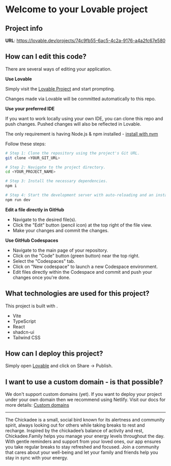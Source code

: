 # Welcome to your Lovable project

## Project info

**URL**: https://lovable.dev/projects/74c9fb55-6ac5-4c2a-9176-a4a2fc67e580

## How can I edit this code?

There are several ways of editing your application.

**Use Lovable**

Simply visit the [Lovable Project](https://lovable.dev/projects/74c9fb55-6ac5-4c2a-9176-a4a2fc67e580) and start prompting.

Changes made via Lovable will be committed automatically to this repo.

**Use your preferred IDE**

If you want to work locally using your own IDE, you can clone this repo and push changes. Pushed changes will also be reflected in Lovable.

The only requirement is having Node.js & npm installed - [install with nvm](https://github.com/nvm-sh/nvm#installing-and-updating)

Follow these steps:

```sh
# Step 1: Clone the repository using the project's Git URL.
git clone <YOUR_GIT_URL>

# Step 2: Navigate to the project directory.
cd <YOUR_PROJECT_NAME>

# Step 3: Install the necessary dependencies.
npm i

# Step 4: Start the development server with auto-reloading and an instant preview.
npm run dev
```

**Edit a file directly in GitHub**

- Navigate to the desired file(s).
- Click the "Edit" button (pencil icon) at the top right of the file view.
- Make your changes and commit the changes.

**Use GitHub Codespaces**

- Navigate to the main page of your repository.
- Click on the "Code" button (green button) near the top right.
- Select the "Codespaces" tab.
- Click on "New codespace" to launch a new Codespace environment.
- Edit files directly within the Codespace and commit and push your changes once you're done.

## What technologies are used for this project?

This project is built with .

- Vite
- TypeScript
- React
- shadcn-ui
- Tailwind CSS

## How can I deploy this project?

Simply open [Lovable](https://lovable.dev/projects/74c9fb55-6ac5-4c2a-9176-a4a2fc67e580) and click on Share -> Publish.

## I want to use a custom domain - is that possible?

We don't support custom domains (yet). If you want to deploy your project under your own domain then we recommend using Netlify. Visit our docs for more details: [Custom domains](https://docs.lovable.dev/tips-tricks/custom-domain/)


-----
The Chickadee is a small, social bird known for its alertness and community spirit, always looking out for others while taking breaks to rest and recharge. Inspired by the chickadee’s balance of activity and rest, Chickadee.Family helps you manage your energy levels throughout the day. With gentle reminders and support from your loved ones, our app ensures you take regular breaks to stay refreshed and focused. Join a community that cares about your well-being and let your family and friends help you stay in sync with your energy.
